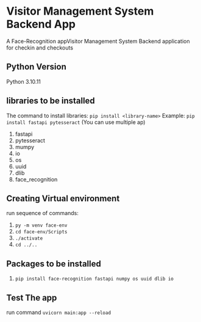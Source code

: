 # Visitor Management System Backend App
A Face-Recognition appVisitor Management System Backend application for checkin and checkouts

## Python Version
Python 3.10.11

## libraries to be installed

The command to install libraries: `pip install <library-name>`
Example: `pip install fastapi pytesseract` (You can use multiple ap)
1. fastapi
2. pytesseract
3. mumpy
4. io
5. os
6. uuid
7. dlib
8. face_recognition

## Creating Virtual environment
run sequence of commands:
1. `py -m venv face-env`
2. `cd face-env/Scripts`
3. `./activate`
4. `cd ../..`

## Packages to be installed
1. `pip install face-recognition fastapi numpy os uuid dlib io`

## Test The app
run command `uvicorn main:app --reload`